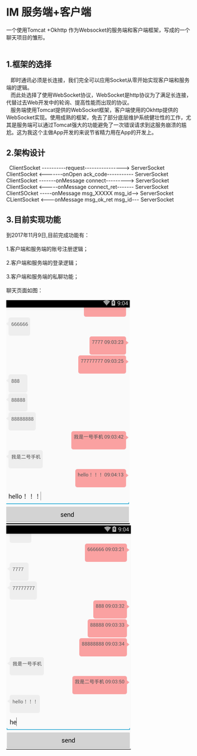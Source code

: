 # IM 服务端+客户端

一个使用Tomcat +Okhttp 作为Websocket的服务端和客户端框架，写成的一个聊天项目的雏形。</br></br>

## 1.框架的选择
    即时通讯必须是长连接，我们完全可以应用Socket从零开始实现客户端和服务端的逻辑。</br>
    而此处选择了使用WebSocket协议，WebSocket是http协议为了满足长连接，代替过去Web开发中的轮询、提高性能而出现的协议。</br>
    服务端使用Tomcat提供的WebSocket框架，客户端使用的Okhttp提供的WebSocket实现。使用成熟的框架，免去了部分底层维护系统健壮性的工作，尤其是服务端可以通过Tomcat强大的功能避免了一次错误请求到这服务崩溃的尴尬。这为我这个主做App开发的来说节省精力用在App的开发上。
## 2.架构设计
   ClientSocket ----------request---------------->  ServerSocket</br>
   ClientSocket <-------onOpen ack_code-----------  ServerSocket</br>
   ClientSocket -------onMessage connect--------->  ServerSocket</br>
   ClientSocket <-----onMessage connect_ret-------  ServerSocket</br>
   ClientSOcket -----onMessage msg_XXXXX msg_id-->  ServerSocket</br>
   CLientSocket <---onMessage msg_ok_ret msg_id---  ServerSocket</br>
 
## 3.目前实现功能
到2017年11月9日,目前完成功能有：</br></br>
1.客户端和服务端的账号注册逻辑；</br></br>
 2.客户端和服务端的登录逻辑；</br></br>
3.客户端和服务端的私聊功能；</br></br>
 聊天页面如图：</br></br>
![image](phone1.png) 
![iamge](phone2.png)

